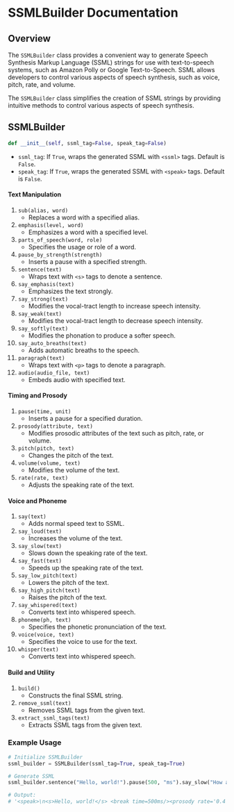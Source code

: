 # SSMLBuilder Documentation

## Overview

The `SSMLBuilder` class provides a convenient way to generate Speech Synthesis Markup Language (SSML) strings for use with text-to-speech systems, such as Amazon Polly or Google Text-to-Speech. 
SSML allows developers to control various aspects of speech synthesis, such as voice, pitch, rate, and volume.

The `SSMLBuilder` class simplifies the creation of SSML strings by providing intuitive methods to control various aspects of speech synthesis.

## SSMLBuilder

```python
def __init__(self, ssml_tag=False, speak_tag=False)
```
- `ssml_tag`: If `True`, wraps the generated SSML with `<ssml>` tags. Default is `False`.
- `speak_tag`: If `True`, wraps the generated SSML with `<speak>` tags. Default is `False`.

#### Text Manipulation
1. `sub(alias, word)`
   - Replaces a word with a specified alias.
2. `emphasis(level, word)`
   - Emphasizes a word with a specified level.
3. `parts_of_speech(word, role)`
   - Specifies the usage or role of a word.
4. `pause_by_strength(strength)`
   - Inserts a pause with a specified strength.
5. `sentence(text)`
   - Wraps text with `<s>` tags to denote a sentence.
6. `say_emphasis(text)`
   - Emphasizes the text strongly.
7. `say_strong(text)`
   - Modifies the vocal-tract length to increase speech intensity.
8. `say_weak(text)`
   - Modifies the vocal-tract length to decrease speech intensity.
9. `say_softly(text)`
   - Modifies the phonation to produce a softer speech.
10. `say_auto_breaths(text)`
    - Adds automatic breaths to the speech.
11. `paragraph(text)`
    - Wraps text with `<p>` tags to denote a paragraph.
12. `audio(audio_file, text)`
    - Embeds audio with specified text.

#### Timing and Prosody
1. `pause(time, unit)`
   - Inserts a pause for a specified duration.
2. `prosody(attribute, text)`
   - Modifies prosodic attributes of the text such as pitch, rate, or volume.
3. `pitch(pitch, text)`
   - Changes the pitch of the text.
4. `volume(volume, text)`
   - Modifies the volume of the text.
5. `rate(rate, text)`
   - Adjusts the speaking rate of the text.

#### Voice and Phoneme
1. `say(text)`
   - Adds normal speed text to SSML.
2. `say_loud(text)`
   - Increases the volume of the text.
3. `say_slow(text)`
   - Slows down the speaking rate of the text.
4. `say_fast(text)`
   - Speeds up the speaking rate of the text.
5. `say_low_pitch(text)`
   - Lowers the pitch of the text.
6. `say_high_pitch(text)`
   - Raises the pitch of the text.
7. `say_whispered(text)`
   - Converts text into whispered speech.
8. `phoneme(ph, text)`
   - Specifies the phonetic pronunciation of the text.
9. `voice(voice, text)`
   - Specifies the voice to use for the text.
10. `whisper(text)`
    - Converts text into whispered speech.

#### Build and Utility
1. `build()`
   - Constructs the final SSML string.
2. `remove_ssml(text)`
   - Removes SSML tags from the given text.
3. `extract_ssml_tags(text)`
   - Extracts SSML tags from the given text.

### Example Usage
```python
# Initialize SSMLBuilder
ssml_builder = SSMLBuilder(ssml_tag=True, speak_tag=True)

# Generate SSML
ssml_builder.sentence("Hello, world!").pause(500, "ms").say_slow("How are you today?").build()

# Output:
# '<speak>\n<s>Hello, world!</s> <break time=500ms/><prosody rate='0.4'>How are you today?</prosody>\n</speak>'
```
